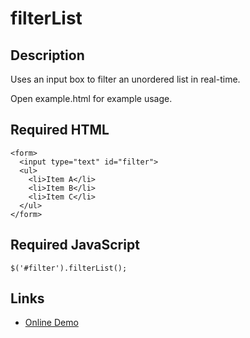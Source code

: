 # filterList

## Description
Uses an input box to filter an unordered list in real-time.

Open example.html for example usage.

## Required HTML
    <form>
      <input type="text" id="filter">
      <ul>
        <li>Item A</li>
        <li>Item B</li>
        <li>Item C</li>
      </ul>
    </form>

## Required JavaScript
    $('#filter').filterList();

## Links
* [Online Demo](http://travishorn.github.com/jquery-filterList)

